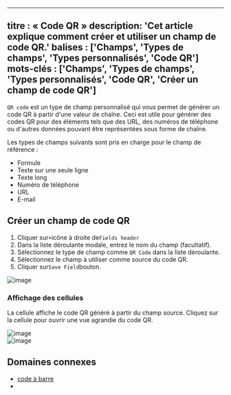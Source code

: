 ***

titre : « Code QR »
description: 'Cet article explique comment créer et utiliser un champ de code QR.'
balises : \['Champs', 'Types de champs', 'Types personnalisés', 'Code QR']
mots-clés : \['Champs', 'Types de champs', 'Types personnalisés', 'Code QR', 'Créer un champ de code QR']
---------------------------------------------------------------------------------------------------------

`QR code` est un type de champ personnalisé qui vous permet de générer un code QR à partir d'une valeur de chaîne. Ceci est utile pour générer des codes QR pour des éléments tels que des URL, des numéros de téléphone ou d'autres données pouvant être représentées sous forme de chaîne.

Les types de champs suivants sont pris en charge pour le champ de référence :

* Formule
* Texte sur une seule ligne
* Texte long
* Numéro de téléphone
* URL
* E-mail

## Créer un champ de code QR

1. Cliquer sur`+`icône à droite de`Fields header`
2. Dans la liste déroulante modale, entrez le nom du champ (facultatif).
3. Sélectionnez le type de champ comme `QR Code` dans la liste déroulante.
4. Sélectionnez le champ à utiliser comme source du code QR.
5. Cliquer sur`Save Field`bouton.

![image](/img/v2/fields/types/QR.png)

### Affichage des cellules

La cellule affiche le code QR généré à partir du champ source. Cliquez sur la cellule pour ouvrir une vue agrandie du code QR.

![image](/img/v2/fields/qr-cell-display.png)\
![image](/img/v2/fields/qr-expand.png)

## Domaines connexes

* [code à barre](050.barcode.md)
*
